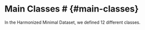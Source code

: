 # Main Classes # {#main-classes}
In the Harmonized Minimal Dataset, we defined 12 different classes.

